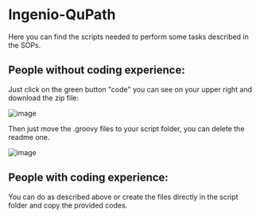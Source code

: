 # Ingenio-QuPath
Here you can find the scripts needed to perform some tasks described in the SOPs. 

## People without coding experience: 
Just click on the green button "code" you can see on your upper right and download the zip file: 

![image](https://user-images.githubusercontent.com/1781647/162582253-0cd55d3b-b012-4ee7-8fd7-296a13ab3ce5.png)

Then just move the .groovy files to your script folder, you can delete the readme one.

![image](https://user-images.githubusercontent.com/1781647/162582352-e8691f34-1a74-4ded-8887-b7539d92f2d6.png)

## People with coding experience:
You can do as described above or create the files directly in the script folder and copy the provided codes.
